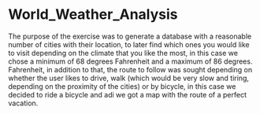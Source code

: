 # World_Weather_Analysis

The purpose of the exercise was to generate a database with a reasonable number of cities with their location, to later find which ones you would like to visit depending on the climate that you like the most, in this case we chose a minimum of 68 degrees Fahrenheit and a maximum of 86 degrees. Fahrenheit, in addition to that, the route to follow was sought depending on whether the user likes to drive, walk (which would be very slow and tiring, depending on the proximity of the cities) or by bicycle, in this case we decided to ride a bicycle and adi we got a map with the route of a perfect vacation.
